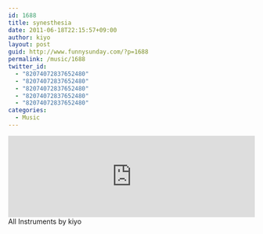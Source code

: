 ```yaml
---
id: 1688
title: synesthesia
date: 2011-06-18T22:15:57+09:00
author: kiyo
layout: post
guid: http://www.funnysunday.com/?p=1688
permalink: /music/1688
twitter_id:
  - "82074072837652480"
  - "82074072837652480"
  - "82074072837652480"
  - "82074072837652480"
  - "82074072837652480"
categories:
  - Music
---
```

<iframe width="100%" height="166" scrolling="no" frameborder="no" src="https://w.soundcloud.com/player/?url=http%3A%2F%2Fapi.soundcloud.com%2Ftracks%2F17574322&amp;color=000000&amp;auto_play=false&amp;show_artwork=true"></iframe>
All Instruments by kiyo